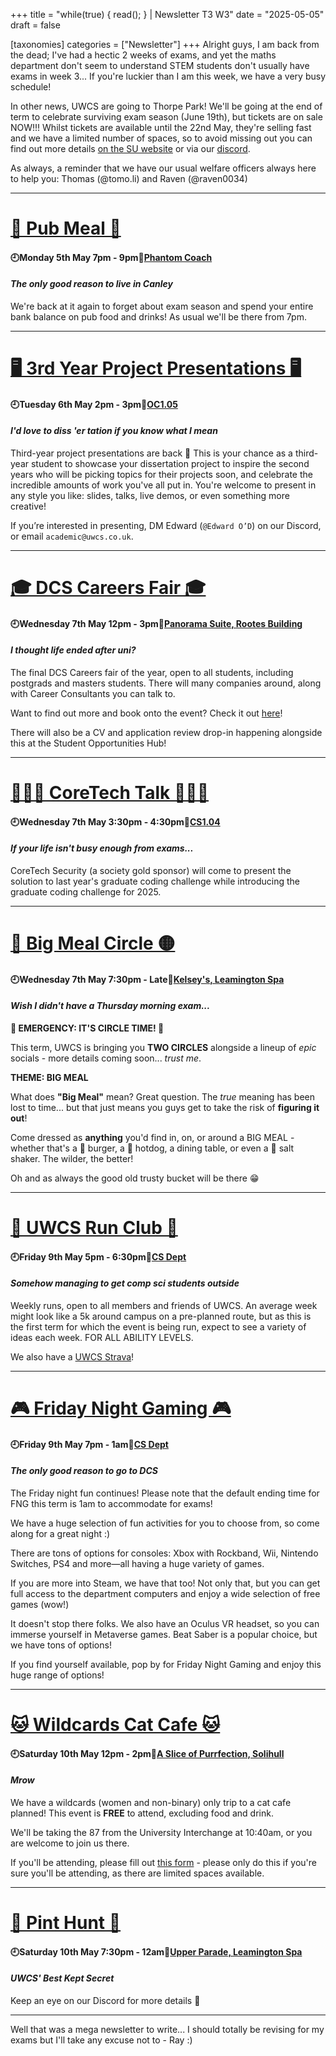 +++
title = "while(true) { read(); } | Newsletter T3 W3"
date = "2025-05-05"
draft = false

[taxonomies]
categories = ["Newsletter"]
+++
Alright guys, I am back from the dead; I've had a hectic 2 weeks of exams, and yet the maths department don't seem to understand STEM students don't usually have exams in week 3... If you're luckier than I am this week, we have a very busy schedule!

In other news, UWCS are going to Thorpe Park! We'll be going at the end of term to celebrate surviving exam season (June 19th), but tickets are on sale NOW!!! Whilst tickets are available until the 22nd May, they're selling fast and we have a limited number of spaces, so to avoid missing out you can find out more details [on the SU website](https://www.warwicksu.com/venues-events/events/4133/26986/) or via our [discord](https://discord.gg/NTDKwvakm6). 

As always, a reminder that we have our usual welfare officers always here to help you: Thomas (@tomo.li) and Raven (@raven0034)

--------------------------------------------------------------------------

# [🍺 Pub Meal 🍺](https://uwcs.co.uk/events/t3/repeat/pub-coach/)

#### 🕘Monday 5th May 7pm - 9pm📍[Phantom Coach](https://goo.gl/maps/wAptxmC4L7uajZEPA)
#### *The only good reason to live in Canley*

We're back at it again to forget about exam season and spend your entire bank balance on pub food and drinks! As usual we'll be there from 7pm. 

--------------------------------------------------------------------------

# [🖥️ 3rd Year Project Presentations 🖥️](https://uwcs.co.uk/events/t3/w3/3rd-year-project-presentations/)

#### 🕘Tuesday 6th May 2pm - 3pm📍[OC1.05](https://goo.gl/maps/wAptxmC4L7uajZEPA)
#### *I'd love to diss 'er tation if you know what I mean*

Third-year project presentations are back 🎉 This is your chance as a third-year student to showcase your dissertation project to inspire the second years who will be picking topics for their projects soon, and celebrate the incredible amounts of work you've all put in. You're welcome to present in any style you like: slides, talks, live demos, or even something more creative!

If you’re interested in presenting, DM Edward (`@Edward O’D`) on our Discord, or email `academic@uwcs.co.uk`.

--------------------------------------------------------------------------

# [🎓 DCS Careers Fair 🎓](https://uwcs.co.uk/events/t2/repeat/react/)

#### 🕘Wednesday 7th May 12pm - 3pm📍[Panorama Suite, Rootes Building](https://campus.warwick.ac.uk/search/623c88ca421e6f5928c0dccc?projectId=warwick)
#### *I thought life ended after uni?*

The final DCS Careers fair of the year, open to all students, including postgrads and masters students. There will many companies around, along with Career Consultants you can talk to.

Want to find out more and book onto the event? Check it out [here](https://myadvantage.warwick.ac.uk/students/events/Detail/3677123)!

There will also be a CV and application review drop-in happening alongside this at the Student Opportunities Hub!

--------------------------------------------------------------------------

# [👩🏻‍💻 CoreTech Talk 👩🏻‍💻](https://uwcs.co.uk/events/t3/w3/coretech-talk/)

#### 🕘Wednesday 7th May 3:30pm - 4:30pm📍[CS1.04](https://campus.warwick.ac.uk/search/623c888b421e6f5928c0d062?projectId=warwick)
#### *If your life isn't busy enough from exams...*

CoreTech Security (a society gold sponsor) will come to present the solution to last year's graduate coding challenge while introducing the graduate coding challenge for 2025.

--------------------------------------------------------------------------

# [🔵 Big Meal Circle 🟡](https://uwcs.co.uk/events/t3/w3/big-meal-circle/)

#### 🕘Wednesday 7th May 7:30pm - Late📍[Kelsey's, Leamington Spa](https://maps.app.goo.gl/p76GWhoRy8CZrQNc6)
#### *Wish I didn't have a Thursday morning exam...*

**🚨 EMERGENCY: IT'S CIRCLE TIME! 🚨**

This term, UWCS is bringing you **TWO CIRCLES** alongside a lineup of *epic* socials - more details coming soon... *trust me*.

**THEME: BIG MEAL**

What does **"Big Meal"** mean?
Great question. The *true* meaning has been lost to time... but that just means you guys get to take the risk of **figuring it out**!

Come dressed as **anything** you'd find in, on, or around a BIG MEAL - whether that's a 🍔 burger, a 🌭 hotdog, a dining table, or even a 🧂 salt shaker. The wilder, the better!

Oh and as always the good old trusty bucket will be there 😁

--------------------------------------------------------------------------

# [🏃 UWCS Run Club 🏃](https://uwcs.co.uk/events/t3/repeat/uwcs-run-club/)

#### 🕘Friday 9th May 5pm - 6:30pm📍[CS Dept](https://campus.warwick.ac.uk/?slid=23888)
#### *Somehow managing to get comp sci students outside*

Weekly runs, open to all members and friends of UWCS. An average week might look like a 5k around campus on a pre-planned route, but as this is the first term for which the event is being run, expect to see a variety of ideas each week. FOR ALL ABILITY LEVELS. 

We also have a [UWCS Strava](https://www.strava.com/clubs/1426021)!

--------------------------------------------------------------------------

# [🎮 Friday Night Gaming 🎮](https://uwcs.co.uk/events/t2/w6/fng/)

#### 🕘Friday 9th May 7pm - 1am📍[CS Dept](https://campus.warwick.ac.uk/?slid=23888)
#### *The only good reason to go to DCS*

The Friday night fun continues! Please note that the default ending time for FNG this term is 1am to accommodate for exams!

We have a huge selection of fun activities for you to choose from, so come along for a great night :)

There are tons of options for consoles: Xbox with Rockband, Wii, Nintendo Switches, PS4 and more—all having a huge variety of games.

If you are more into Steam, we have that too! Not only that, but you can get full access to the department computers and enjoy a wide selection of free games (wow!)

It doesn't stop there folks. We also have an Oculus VR headset, so you can immerse yourself in Metaverse games. Beat Saber is a popular choice, but we have tons of options!

If you find yourself available, pop by for Friday Night Gaming and enjoy this huge range of options!

--------------------------------------------------------------------------

# [🐱 Wildcards Cat Cafe 🐱](https://uwcs.co.uk/events/t3/w3/cat-cafe-wildcards-event/)

#### 🕘Saturday 10th May 12pm - 2pm📍[A Slice of Purrfection, Solihull](https://maps.app.goo.gl/2a31a7HkSbEMtxtG7)
#### *Mrow*

We have a wildcards (women and non-binary) only trip to a cat cafe planned! This event is **FREE** to attend, excluding food and drink.

We'll be taking the 87 from the University Interchange at 10:40am, or you are welcome to join us there.

If you'll be attending, please fill out [this form](https://forms.gle/qYnX7Hyh25pUqcbZA) - please only do this if you're sure you'll be attending, as there are limited spaces available. 

--------------------------------------------------------------------------

# [🍺 Pint Hunt 🍺](https://uwcs.co.uk/events/t3/w3/pint-hunt/)

#### 🕘Saturday 10th May 7:30pm - 12am📍[Upper Parade, Leamington Spa](https://maps.app.goo.gl/CdggoyYPCbvjzCty8)
#### *UWCS' Best Kept Secret*

Keep an eye on our Discord for more details 👀

--------------------------------------------------------------------------

Well that was a mega newsletter to write... I should totally be revising for my exams but I'll take any excuse not to - Ray :)
